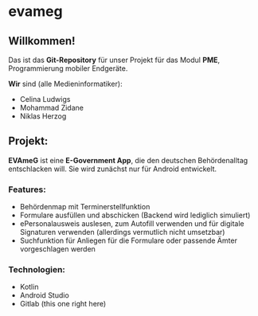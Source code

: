 # evameg

## Willkommen!

Das ist das **Git-Repository** für unser Projekt für das Modul **PME**, Programmierung mobiler Endgeräte.

**Wir** sind (alle Medieninformatiker):
- Celina Ludwigs
- Mohammad Zidane
- Niklas Herzog

## Projekt:
__EVAmeG__ ist eine __E-Government App__, die den deutschen Behördenalltag entschlacken will. Sie wird zunächst nur für Android entwickelt.

### Features:
- Behördenmap mit Terminerstellfunktion
- Formulare ausfüllen und abschicken (Backend wird lediglich simuliert)
- ePersonalausweis auslesen, zum Autofill verwenden und für digitale Signaturen verwenden (allerdings vermutlich nicht umsetzbar)
- Suchfunktion für Anliegen für die Formulare oder passende Ämter vorgeschlagen werden

### Technologien:
- Kotlin
- Android Studio
- Gitlab (this one right here)
